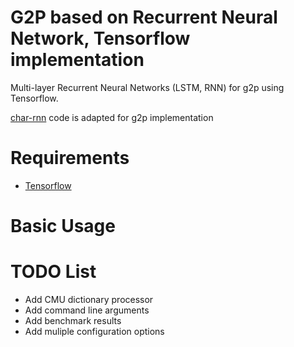 # G2P based on Recurrent Neural Network, Tensorflow implementation

Multi-layer Recurrent Neural Networks (LSTM, RNN) for g2p using Tensorflow.

[char-rnn](https://github.com/sherjilozair/char-rnn-tensorflow) code is adapted for g2p implementation

# Requirements
- [Tensorflow](http://www.tensorflow.org)

# Basic Usage

# TODO List
- Add CMU dictionary processor
- Add command line arguments
- Add benchmark results
- Add muliple configuration options
